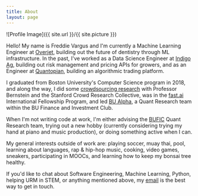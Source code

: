 ```yaml
---
title: About
layout: page
---
```

![Profile Image]({{ site.url }}/{{ site.picture }})

<p>
Hello! My name is Freddie Vargus and I'm currently a Machine Learning Engineer at <a href="https://overjet.ai/">Overjet</a>, building out the future of dentistry through ML infrastructure. In the past, I've worked as a Data Science Engineer at <a href="https://www.indigoag.com">Indigo Ag</a>, building out risk management and pricing APIs for growers, and as an Engineer at <a href="https://www.crunchbase.com/organization/quantopian/">Quantopian</a>, building an algorithmic trading platform.
</p>

<p>
I graduated from Boston University's Computer Science program in 2018, and along the way, I did some <a href="http://hci.stanford.edu/publications/2017/crowdguilds/guilds.pdf">crowdsourcing research</a> with Professor Bernstein and the Stanford Crowd Research Collective, was in the  <a href="http://course.fast.ai/">fast.ai</a> International Fellowship Program, and led <a href="https://github.com/bualpha">BU Alpha</a>, a Quant Research team within the BU Finance and Investment Club.
</p>

<p>
When I'm not writing code at work, I'm either advising the <a href="https://bufcinvest.com/"/>BUFIC</a> Quant Research team, trying out a new hobby (currently considering trying my hand at piano and music production), or doing something active when I can.
</p>

<p>
My general interests outside of work are: playing soccer, muay thai, pool, learning about languages, rap & hip-hop music, cooking, video games, sneakers, participating in MOOCs, and learning how to keep my bonsai tree healthy.
</p>

<p>
If you'd like to chat about Software Engineering, Machine Learning, Python, helping URM in STEM, or anything mentioned above, my <a href="mailto:fjv41995@gmail.com">email</a> is the best way to get in touch.
</p>
